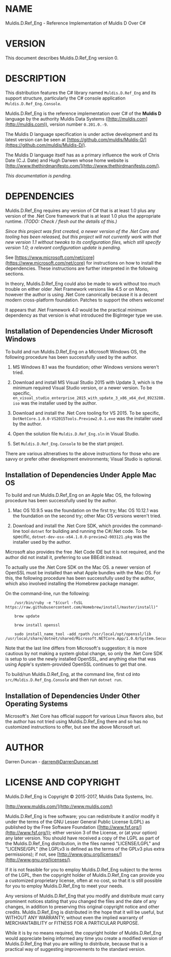# NAME

Muldis.D.Ref\_Eng -
Reference Implementation of Muldis D Over C#

# VERSION

This document describes Muldis.D.Ref\_Eng version 0.

# DESCRIPTION

This distribution features the C\# library named ```Muldis.D.Ref_Eng``` and
its support structure, particularly the C\# console
application ```Muldis.D.Ref_Eng.Console```.

Muldis.D.Ref\_Eng is the reference implementation over C\# of the **Muldis
D** language by the authority Muldis Data Systems
([http://muldis.com](http://muldis.com)), version number ```0.201.0.-9```.

The Muldis D language specification is under active development and its
latest version can be seen at
[https://github.com/muldis/Muldis-D/](https://github.com/muldis/Muldis-D/).

The Muldis D language itself has as a primary influence the work of Chris
Date (C.J. Date) and Hugh Darwen whose home website is
[http://www.thethirdmanifesto.com/](http://www.thethirdmanifesto.com/).

*This documentation is pending.*

# DEPENDENCIES

Muldis.D.Ref\_Eng requires any version of C# that is at least 1.0 plus any
version of the .Net Core framework that is at least 1.0 plus the
appropriate runtime.  *(TODO: Check / flesh out the details of this.)*

*Since this project was first created, a newer version of the .Net Core and
tooling has been released, but this project will not currently work with
that new version 1.1 without tweaks to its configuration files, which still
specify version 1.0; a relevant configuration update is pending.*

See [https://www.microsoft.com/net/core](https://www.microsoft.com/net/core)
for instructions on how to install the dependencies.  These instructions
are further interpreted in the following sections.

In theory, Muldis.D.Ref\_Eng could also be made to work without too much
trouble on either older .Net Framework versions like 4.5 or on Mono,
however the author is using .Net Core canonically because it is a decent
modern cross-platform foundation.  Patches to support the others welcome!

It appears that .Net Framework 4.0 would be the practical minimum
dependency as that version is what introduced the BigInteger type we use.

## Installation of Dependencies Under Microsoft Windows

To build and run Muldis.D.Ref\_Eng on a Microsoft Windows OS, the following
procedure has been successfully used by the author.

1. MS Windows 8.1 was the foundation; other Windows versions weren't tried.

1. Download and install MS Visual Studio 2015 with Update 3, which is the
minimum required Visual Studio version, or a newer version.  To be
specific, ```en_visual_studio_enterprise_2015_with_update_3_x86_x64_dvd_8923288.iso```
was the installer used by the author.

1. Download and install the .Net Core tooling for VS 2015.  To be
specific, ```DotNetCore.1.0.0-VS2015Tools.Preview2.0.1.exe``` was the
installer used by the author.

1. Open the solution file ```Muldis.D.Ref_Eng.sln``` in Visual Studio.

1. Set ```Muldis.D.Ref_Eng.Console``` to be the start project.

There are various altneratives to the above instructions for those who are
savvy or prefer other development environments; Visual Studio is optional.

## Installation of Dependencies Under Apple Mac OS

To build and run Muldis.D.Ref\_Eng on an Apple Mac OS, the following
procedure has been successfully used by the author.

1. Mac OS 10.9.5 was the foundation on the first try; Mac OS 10.12.1 was
the foundation on the second try; other Mac OS versions weren't tried.

2. Download and install the .Net Core SDK, which provides the command-line
tool ```dotnet``` for building and running the C#/.Net code.  To be
specific, ```dotnet-dev-osx-x64.1.0.0-preview2-003121.pkg``` was the
installer used by the author.

Microsoft also provides the free .Net Code IDE but it is not required, and
the author did not install it, preferring to use BBEdit instead.

To actually use the .Net Core SDK on the Mac OS. a newer version of OpenSSL
must be installed than what Apple bundles with the Mac OS.  For this, the
following procedure has been successfully used by the author, which also
involved installing the Homebrew package manager.

On the command-line, run the following:

        /usr/bin/ruby -e "$(curl -fsSL https://raw.githubusercontent.com/Homebrew/install/master/install)"

        brew update

        brew install openssl

        sudo install_name_tool -add_rpath /usr/local/opt/openssl/lib /usr/local/share/dotnet/shared/Microsoft.NETCore.App/1.0.0/System.Security.Cryptography.Native.dylib

Note that the last line differs from Microsoft's suggestion; it is more
cautious by not making a system global change, so only the .Net Core SDK is
setup to use the newly installed OpenSSL, and anything else that was using
Apple's system-provided OpenSSL continues to get that one.

To build/run Muldis.D.Ref\_Eng, at the command line, first cd
into ```src/Muldis.D.Ref_Eng.Console``` and then run ```dotnet run```.

## Installation of Dependencies Under Other Operating Systems

Microsoft's .Net Core has official support for various Linux flavors also,
but the author has not tried using Muldis.D.Ref\_Eng there and so has no
customized instructions to offer, but see the above Microsoft url.

# AUTHOR

Darren Duncan - darren@DarrenDuncan.net

# LICENSE AND COPYRIGHT

Muldis.D.Ref\_Eng is Copyright © 2015-2017, Muldis Data Systems, Inc.

[http://www.muldis.com/](http://www.muldis.com/)

Muldis.D.Ref\_Eng is free software; you can redistribute it and/or modify
it under the terms of the GNU Lesser General Public License (LGPL) as
published by the Free Software Foundation
([http://www.fsf.org/](http://www.fsf.org/)); either
version 3 of the License, or (at your option) any later version.  You
should have received a copy of the LGPL as part of the Muldis.D.Ref\_Eng
distribution, in the files named "LICENSE/LGPL" and "LICENSE/GPL" (the
LGPLv3 is defined as the terms of the GPLv3 plus extra permissions); if
not, see [http://www.gnu.org/licenses/](http://www.gnu.org/licenses/).

If it is not feasible for you to employ Muldis.D.Ref\_Eng subject to the
terms of the LGPL, then the copyright holder of Muldis.D.Ref\_Eng can
provide you a customized proprietary license, often at no cost, so that it
is still possible for you to employ Muldis.D.Ref\_Eng to meet your needs.

Any versions of Muldis.D.Ref\_Eng that you modify and distribute must carry
prominent notices stating that you changed the files and the date of any
changes, in addition to preserving this original copyright notice and other
credits.  Muldis.D.Ref\_Eng is distributed in the hope that it will be
useful, but WITHOUT ANY WARRANTY; without even the implied warranty of
MERCHANTABILITY or FITNESS FOR A PARTICULAR PURPOSE.

While it is by no means required, the copyright holder of Muldis.D.Ref\_Eng
would appreciate being informed any time you create a modified version of
Muldis.D.Ref\_Eng that you are willing to distribute, because that is a
practical way of suggesting improvements to the standard version.
